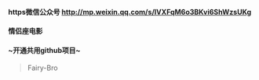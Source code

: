 #### https微信公众号 http://mp.weixin.qq.com/s/lVXFqM6o3BKvi6ShWzsUKg
#### 情侣座电影
#### ~开通共用github项目~
> Fairy-Bro 

